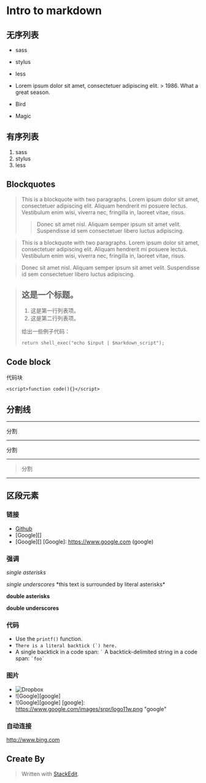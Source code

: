 # Intro to markdown
## 无序列表
*   sass
*   stylus
*   less
*   Lorem ipsum dolor sit amet, consectetuer adipiscing elit.
        > 1986\. What a great season.
*   Bird

*   Magic

## 有序列表
1.   sass
2.   stylus
3.   less

## Blockquotes
> This is a blockquote with two paragraphs. Lorem ipsum dolor sit amet,
> consectetuer adipiscing elit. Aliquam hendrerit mi posuere lectus.
> Vestibulum enim wisi, viverra nec, fringilla in, laoreet vitae, risus.
> 
> >Donec sit amet nisl. Aliquam semper ipsum sit amet velit. Suspendisse
> id sem consectetuer libero luctus adipiscing.

> This is a blockquote with two paragraphs. Lorem ipsum dolor sit amet,
consectetuer adipiscing elit. Aliquam hendrerit mi posuere lectus.
Vestibulum enim wisi, viverra nec, fringilla in, laoreet vitae, risus.

> Donec sit amet nisl. Aliquam semper ipsum sit amet velit. Suspendisse
id sem consectetuer libero luctus adipiscing.

> ## 这是一个标题。
> 
> 1.   这是第一行列表项。
> 2.   这是第二行列表项。
> 
> 给出一些例子代码：
> 
>     return shell_exec("echo $input | $markdown_script");

## Code block

代码块

    <script>function code(){}</script>
    
## 分割线
---
分割
****
分割
- - -
> 分割

--------------

## 区段元素
### 链接
* [Github](https://www.github.com "Github")
* [Google][]
* [Google][]
[Google]: https://www.google.com (google)

### 强调
*single asterisks*

_single underscores_ \*this text is surrounded by literal asterisks\*

**double asterisks**

__double underscores__

### 代码
+ Use the `printf()` function.
+ ``There is a literal backtick (`) here.``
+ A single backtick in a code span: `` ` ``
  A backtick-delimited string in a code span: `` `foo` ``

### 图片
- ![Dropbox](https://dt8kf6553cww8.cloudfront.net/static/images/icons/blue_dropbox_glyph-vflJ8-C5d.png "dropbox")
- ![Google][google]
- ![Google][google]
[google]: https://www.google.com/images/srpr/logo11w.png "google"

### 自动连接
<http://www.bing.com>
## Create By

> Written with [StackEdit](https://stackedit.io/).